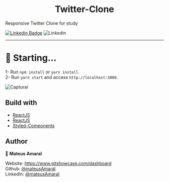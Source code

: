 <h1 align="center"> Twitter-Clone  </h1>

Responsive Twitter Clone for study 





  [![Linkedin Badge](https://img.shields.io/badge/-LinkedIn-blue?style=flat-square&logo=Linkedin&logoColor=white&link=https://www.linkedin.com/in/ronaldscruz/)](https://www.linkedin.com/in/mateus-passos-amaral/)
  <img alt="Linkedin" src="https://img.shields.io/github/followers/mateusamarall?style=social" />

<hr/>

# 🎯 Starting...


 1- Run `npm install` or `yarn install`.<br/>
 2- Run  `yarn start` and access `http://localhost:3000`.


![Capturar](https://user-images.githubusercontent.com/37390930/88117915-b9238d00-cb92-11ea-9739-ebe83be5253c.PNG)






## Build with

- [ReactJS](https://pt-br.reactjs.org/)
- [ReactJS](https://www.typescriptlang.org/)
- [Styled-Components](https://styled-components.com/)



## Author

👤 **Mateus Amaral**

Website: https://www.gitshowcase.com/dashboard <br/>
Github: [@mateusAmaral](https://github.com/mateusamarall) <br/>
LinkedIn: [@mateusAmaral](https://www.linkedin.com/in/mateus-passos-amaral/)


